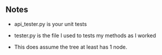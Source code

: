 ## Notes

- api_tester.py is your unit tests

- tester.py is the file I used to tests my methods as I worked

- This does assume the tree at least has 1 node.